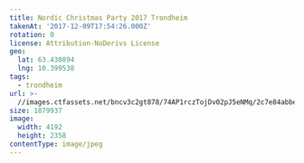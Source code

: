 ```yaml
---
title: Nordic Christmas Party 2017 Trondheim
takenAt: '2017-12-09T17:54:26.000Z'
rotation: 0
license: Attribution-NoDerivs License
geo:
  lat: 63.430894
  lng: 10.399538
tags:
  - trondheim
url: >-
  //images.ctfassets.net/bncv3c2gt878/74AP1rczTojDv02pJ5eNMq/2c7e84abbeaf1e7753fca99ef09348cb/nordic-christmas-party-2017-trondheim_38244995394_o
size: 1879937
image:
  width: 4192
  height: 2358
contentType: image/jpeg
---
```


